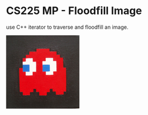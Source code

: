 # CS225 MP - Floodfill Image

use C++ iterator to traverse and floodfill an image.

<img src="myFloodFill.gif">